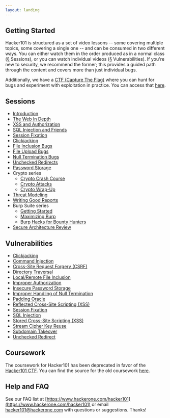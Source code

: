 ```yaml
---
layout: landing
---
```


Getting Started
---------------

Hacker101 is structured as a set of video lessons -- some covering multiple topics, some covering a single one -- and can be consumed in two different ways.  You can either watch them in the order produced as in a normal class ([§](#sessions) Sessions), or you can watch individual videos ([§](#vulnerabilities) Vulnerabilities).  If you're new to security, we recommend the former; this provides a guided path through the content and covers more than just individual bugs.

Additionally, we have a [CTF (Capture The Flag)](https://ctf.hacker101.com/) where you can hunt for bugs and experiment with exploitation in practice.  You can access that [here](https://ctf.hacker101.com/).

Sessions
--------

- [Introduction](sessions/introduction)
- [The Web In Depth](sessions/web_in_depth)
- [XSS and Authorization](sessions/xss)
- [SQL Injection and Friends](sessions/sqli)
- [Session Fixation](sessions/session_fixation)
- [Clickjacking](sessions/clickjacking)
- [File Inclusion Bugs](sessions/file_inclusion)
- [File Upload Bugs](sessions/file_uploads)
- [Null Termination Bugs](sessions/null_termination)
- [Unchecked Redirects](sessions/unchecked_redirects)
- [Password Storage](sessions/password_storage)
- Crypto series
	- [Crypto Crash Course](sessions/crypto_crash_course)
	- [Crypto Attacks](sessions/crypto_attacks)
	- [Crypto Wrap-Up](sessions/crypto_wrap-up)
- [Threat Modeling](sessions/threat_modeling)
- [Writing Good Reports](sessions/good_reports)
- Burp Suite series
	- [Getting Started](sessions/burp101)
	- [Maximizing Burp](sessions/burp201)
	- [Burp Hacks for Bounty Hunters](sessions/burp301)
- [Secure Architecture Review](sessions/secure_architecture)

Vulnerabilities
---------------

- [Clickjacking](vulnerabilities/clickjacking)
- [Command Injection](vulnerabilities/command_injection)
- [Cross-Site Request Forgery (CSRF)](vulnerabilities/csrf)
- [Directory Traversal](vulnerabilities/directory_traversal)
- [Local/Remote File Inclusion](vulnerabilities/file_inclusion)
- [Improper Authorization](vulnerabilities/improper_authorization)
- [Insecure Password Storage](vulnerabilities/insecure_password_storage)
- [Improper Handling of Null Termination](vulnerabilities/null_termination)
- [Padding Oracle](vulnerabilities/padding_oracle)
- [Reflected Cross-Site Scripting (XSS)](vulnerabilities/reflected_xss)
- [Session Fixation](vulnerabilities/session_fixation)
- [SQL Injection](vulnerabilities/sqli)
- [Stored Cross-Site Scripting (XSS)](vulnerabilities/stored_xss)
- [Stream Cipher Key Reuse](vulnerabilities/stream_reuse)
- [Subdomain Takeover](vulnerabilities/subdomain_takeover)
- [Unchecked Redirect](vulnerabilities/unchecked_redirect)

Coursework
----------

The coursework for Hacker101 has been deprecated in favor of the [Hacker101 CTF](https://ctf.hacker101.com/).  You can find the source for the old coursework [here](https://github.com/Hacker0x01/Hacker101Coursework).

Help and FAQ
---------------

See our FAQ list at [https://www.hackerone.com/hacker101](https://www.hackerone.com/hacker101) or email [hacker101@hackerone.com](mailto:hacker101@hackerone.com) with questions or suggestions. Thanks!
